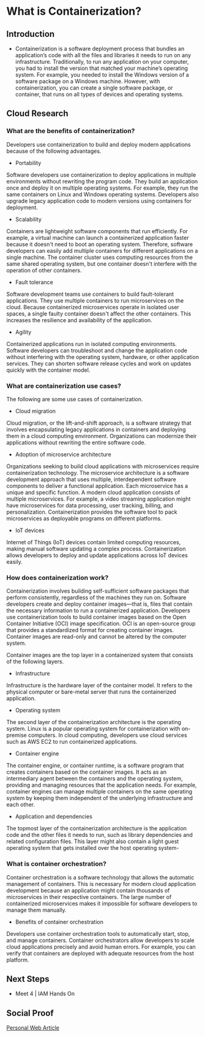 
# What is Containerization?

## Introduction
- Containerization is a software deployment process that bundles an application’s code with all the files and libraries it needs to run on any infrastructure. Traditionally, to run any application on your computer, you had to install the version that matched your machine’s operating system. For example, you needed to install the Windows version of a software package on a Windows machine. However, with containerization, you can create a single software package, or container, that runs on all types of devices and operating systems. 

## Cloud Research

### What are the benefits of containerization?
Developers use containerization to build and deploy modern applications because of the following advantages. 

- Portability

Software developers use containerization to deploy applications in multiple environments without rewriting the program code. They build an application once and deploy it on multiple operating systems. For example, they run the same containers on Linux and Windows operating systems. Developers also upgrade legacy application code to modern versions using containers for deployment.

- Scalability

Containers are lightweight software components that run efficiently. For example, a virtual machine can launch a containerized application faster because it doesn't need to boot an operating system. Therefore, software developers can easily add multiple containers for different applications on a single machine. The container cluster uses computing resources from the same shared operating system, but one container doesn't interfere with the operation of other containers.  

- Fault tolerance

Software development teams use containers to build fault-tolerant applications. They use multiple containers to run microservices on the cloud. Because containerized microservices operate in isolated user spaces, a single faulty container doesn't affect the other containers. This increases the resilience and availability of the application.

- Agility

Containerized applications run in isolated computing environments. Software developers can troubleshoot and change the application code without interfering with the operating system, hardware, or other application services. They can shorten software release cycles and work on updates quickly with the container model.

### What are containerization use cases?
The following are some use cases of containerization.

- Cloud migration

Cloud migration, or the lift-and-shift approach, is a software strategy that involves encapsulating legacy applications in containers and deploying them in a cloud computing environment. Organizations can modernize their applications without rewriting the entire software code.

- Adoption of microservice architecture

Organizations seeking to build cloud applications with microservices require containerization technology. The microservice architecture is a software development approach that uses multiple, interdependent software components to deliver a functional application. Each microservice has a unique and specific function. A modern cloud application consists of multiple microservices. For example, a video streaming application might have microservices for data processing, user tracking, billing, and personalization. Containerization provides the software tool to pack microservices as deployable programs on different platforms.

- IoT devices

Internet of Things (IoT) devices contain limited computing resources, making manual software updating a complex process. Containerization allows developers to deploy and update applications across IoT devices easily.

### How does containerization work?
Containerization involves building self-sufficient software packages that perform consistently, regardless of the machines they run on. Software developers create and deploy container images—that is, files that contain the necessary information to run a containerized application. Developers use containerization tools to build container images based on the Open Container Initiative (OCI) image specification. OCI is an open-source group that provides a standardized format for creating container images. Container images are read-only and cannot be altered by the computer system.

Container images are the top layer in a containerized system that consists of the following layers.

- Infrastructure

Infrastructure is the hardware layer of the container model. It refers to the physical computer or bare-metal server that runs the containerized application. 

- Operating system

The second layer of the containerization architecture is the operating system. Linux is a popular operating system for containerization with on-premise computers. In cloud computing, developers use cloud services such as AWS EC2 to run containerized applications. 

- Container engine

The container engine, or container runtime, is a software program that creates containers based on the container images. It acts as an intermediary agent between the containers and the operating system, providing and managing resources that the application needs. For example, container engines can manage multiple containers on the same operating system by keeping them independent of the underlying infrastructure and each other. 

- Application and dependencies

The topmost layer of the containerization architecture is the application code and the other files it needs to run, such as library dependencies and related configuration files. This layer might also contain a light guest operating system that gets installed over the host operating system- 

### What is container orchestration?
Container orchestration is a software technology that allows the automatic management of containers. This is necessary for modern cloud application development because an application might contain thousands of microservices in their respective containers. The large number of containerized microservices makes it impossible for software developers to manage them manually.

- Benefits of container orchestration

Developers use container orchestration tools to automatically start, stop, and manage containers. Container orchestrators allow developers to scale cloud applications precisely and avoid human errors. For example, you can verify that containers are deployed with adequate resources from the host platform. 

## Next Steps

- Meet 4 | IAM Hands On

## Social Proof

[Personal Web Article](https://afifurrohman-id.github.io/article/100DaysOfCloud/cloud.html)
